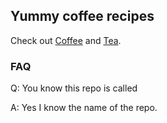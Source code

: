 ## Yummy coffee recipes ##

Check out [Coffee](coffee/) and [Tea](tea/).


### FAQ ###

Q: You know this repo is called

A: Yes I know the name of the repo.
